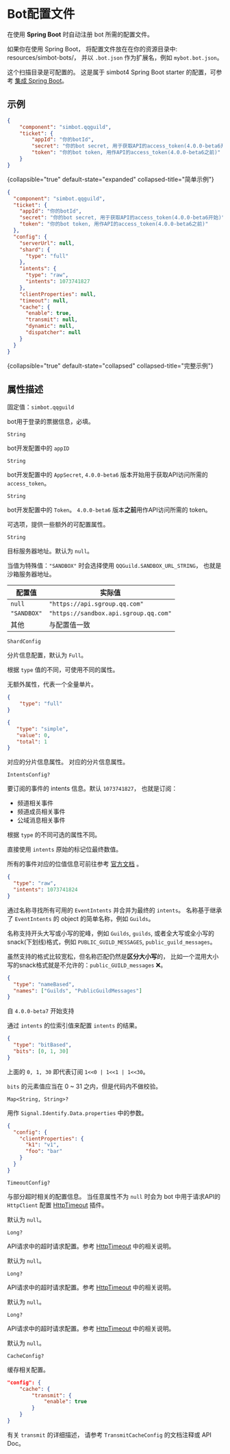 # Bot配置文件

<tldr>
<p>在使用 <b>Spring Boot</b> 时自动注册 bot 所需的配置文件。</p>
</tldr>

<tip>

如果你在使用 Spring Boot，
将配置文件放在在你的资源目录中:
<path>resources/simbot-bots/</path>，
并以 `.bot.json` 作为扩展名，例如 `mybot.bot.json`。

这个扫描目录是可配置的。
这是属于 simbot4 Spring Boot starter 的配置，可参考
[集成 Spring Boot](Spring-Boot.md)。

</tip>

## 示例

```json
{
    "component": "simbot.qqguild",
    "ticket": {
        "appId": "你的botId",
        "secret": "你的bot secret, 用于获取API的access_token(4.0.0-beta6开始)",
        "token": "你的bot token, 用作API的access_token(4.0.0-beta6之前)"
    }
}
```
{collapsible="true" default-state="expanded" collapsed-title="简单示例"}

```json
{
  "component": "simbot.qqguild",
  "ticket": {
    "appId": "你的botId",
    "secret": "你的bot secret, 用于获取API的access_token(4.0.0-beta6开始)",
    "token": "你的bot token, 用作API的access_token(4.0.0-beta6之前)"
  },
  "config": {
    "serverUrl": null,
    "shard": {
      "type": "full"
    },
    "intents": {
      "type": "raw",
      "intents": 1073741827
    },
    "clientProperties": null,
    "timeout": null,
    "cache": {
      "enable": true,
      "transmit": null,
      "dynamic": null,
      "dispatcher": null
    }
  }
}
```
{collapsible="true" default-state="collapsed" collapsed-title="完整示例"}

## 属性描述

<deflist>
<def title="component">

固定值：`simbot.qqguild`

</def>
<def title="ticket">

bot用于登录的票据信息，必填。

<deflist type="wide">
<def title="appId">

`String`

bot开发配置中的 `appID`

</def>
<def title="secret">

`String`

bot开发配置中的 `AppSecret`, 
`4.0.0-beta6` 版本开始用于获取API访问所需的 `access_token`。

</def>
<def title="token">

`String`

bot开发配置中的 `Token`。
`4.0.0-beta6` 版本**之前**用作API访问所需的 token。

</def>
</deflist>

</def>

<def title="config">
可选项，提供一些额外的可配置属性。

<deflist>
<def title="serverUrl">

`String`

目标服务器地址。默认为 `null`。

当值为特殊值：`"SANDBOX"` 时会选择使用 `QQGuild.SANDBOX_URL_STRING`，
也就是沙箱服务器地址。

| 配置值         | 实际值                                   |
|-------------|---------------------------------------|
| `null`      | `"https://api.sgroup.qq.com"`         |
| `"SANDBOX"` | `"https://sandbox.api.sgroup.qq.com"` |
| 其他          | 与配置值一致                                |


</def>
<def title="shard">

`ShardConfig`

分片信息配置，默认为 `Full`。

根据 `type` 值的不同，可使用不同的属性。

<deflist>
<def title="type='full'">

无额外属性，代表一个全量单片。

```json
{
    "type": "full"
}
```

</def>
<def title="type='simple'">

```json
{
   "type": "simple",
   "value": 0,
   "total": 1
}
```

<deflist type="medium">
<def title="value">对应的分片信息属性。</def>
<def title="total">对应的分片信息属性。</def>
</deflist>

</def>
</deflist>


</def>
<def title="intents">

`IntentsConfig?`

要订阅的事件的 intents 信息。默认 `1073741827`，
也就是订阅：
- 频道相关事件
- 频道成员相关事件
- 公域消息相关事件

根据 `type` 的不同可选的属性不同。

<deflist>
<def title="type='raw'">

直接使用 `intents` 原始的标记位最终数值。

所有的事件对应的位值信息可前往参考 [官方文档](https://bot.q.qq.com/wiki/develop/api/gateway/intents.html) 。

```json
{
  "type": "raw",
  "intents": 1073741824
}
```

</def>
<def title="type='nameBased'">

通过名称寻找所有可用的 `EventIntents` 并合并为最终的 `intents`。
名称基于继承了 `EventIntents` 的 object 的简单名称，例如 `Guilds`。

名称支持开头大写或小写的驼峰，例如 `Guilds`, `guilds`,
或者全大写或全小写的snack(下划线)格式，例如 `PUBLIC_GUILD_MESSAGES`, `public_guild_messages`。

虽然支持的格式比较宽松，但名称匹配仍然是**区分大小写**的，
比如一个混用大小写的snack格式就是不允许的：`public_GUILD_messages` ❌。

```json
{
  "type": "nameBased",
  "names": ["Guilds", "PublicGuildMessages"]
}
```

</def>
<def title="type='bitBased'">
<note>自 <code>4.0.0-beta7</code> 开始支持</note>

通过 `intents` 的位索引值来配置 `intents` 的结果。

```json
{
  "type": "bitBased",
  "bits": [0, 1, 30]
}
```

上面的 `0, 1, 30` 即代表订阅 `1<<0 | 1<<1 | 1<<30`。

`bits` 的元素值应当在 0 ~ 31 之内，但是代码内不做校验。

</def>
</deflist>

</def>
<def title="clientProperties">

`Map<String, String>?`

用作 `Signal.Identify.Data.properties` 中的参数。

```json
{
  "config": {
    "clientProperties": {
      "k1": "v1",
      "foo": "bar"
    }
  }
}
```

</def>
<def title="timeout" type="wide">

`TimeoutConfig?`

与部分超时相关的配置信息。
当任意属性不为 `null` 时会为 bot 中用于请求API的 `HttpClient`
配置 [HttpTimeout][HttpTimeout] 插件。

默认为 `null`。

<deflist>
<def title="apiHttpRequestTimeoutMillis">

`Long?`

API请求中的超时请求配置。参考 [HttpTimeout][HttpTimeout] 中的相关说明。

默认为 `null`。

</def>
<def title="apiHttpConnectTimeoutMillis">

`Long?`

API请求中的超时请求配置。参考 [HttpTimeout][HttpTimeout] 中的相关说明。

默认为 `null`。

</def>
<def title="apiHttpSocketTimeoutMillis">

`Long?`

API请求中的超时请求配置。参考 [HttpTimeout][HttpTimeout] 中的相关说明。

默认为 `null`。

</def>
</deflist>

</def>
<def title="cache">

`CacheConfig?`

缓存相关配置。

```json
"config": {
    "cache": {
        "transmit": {
            "enable": true
        }
    }
}
```

有关 `transmit` 的详细描述，
请参考 `TransmitCacheConfig` 的文档注释或 API Doc。

</def>
</deflist>
</def>
</deflist>

[HttpTimeout]: https://ktor.io/docs/timeout.html

